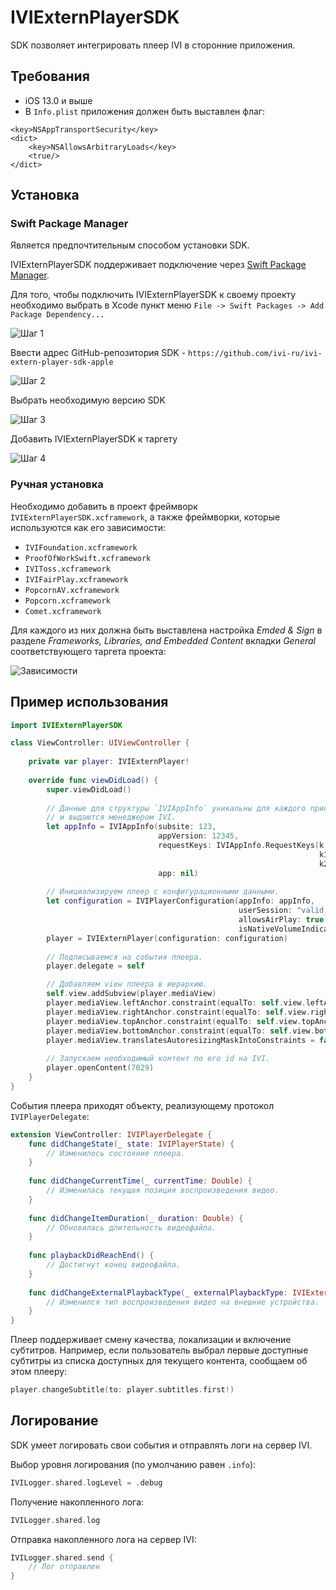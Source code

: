 # IVIExternPlayerSDK

SDK позволяет интегрировать плеер IVI в сторонние приложения.

## Требования
 * iOS 13.0 и выше
 * В `Info.plist` приложения должен быть выставлен флаг:
 
 ```
 <key>NSAppTransportSecurity</key>
 <dict>
     <key>NSAllowsArbitraryLoads</key>
     <true/>
 </dict>
 ```

## Установка 
 
 ### Swift Package Manager
 
 Является предпочтительным способом установки SDK.
 
 IVIExternPlayerSDK поддерживает подключение через [Swift Package Manager](https://swift.org/package-manager/). 
 
 Для того, чтобы подключить IVIExternPlayerSDK к своему проекту необходимо выбрать в Xcode пункт меню `File -> Swift Packages -> Add Package Dependency...`
 
 ![Шаг 1](Documentation/images/spm-step1.png)
 
 Ввести адрес GitHub-репозитория SDK - `https://github.com/ivi-ru/ivi-extern-player-sdk-apple`
 
 ![Шаг 2](Documentation/images/spm-step2.png)
 
 Выбрать необходимую версию SDK
 
 ![Шаг 3](Documentation/images/spm-step3.png)
 
 Добавить IVIExternPlayerSDK к таргету
 
 ![Шаг 4](Documentation/images/spm-step4.png)
 
 ### Ручная установка
 
 Необходимо добавить в проект фреймворк `IVIExternPlayerSDK.xcframework`, а также фреймворки, которые используются как его зависимости:
 * `IVIFoundation.xcframework`
 * `ProofOfWorkSwift.xcframework`
 * `IVIToss.xcframework`
 * `IVIFairPlay.xcframework`
 * `PopcornAV.xcframework`
 * `Popcorn.xcframework`
 * `Comet.xcframework`

Для каждого из них должна быть выставлена настройка _Emded & Sign_ в разделе _Frameworks, Libraries, and Embedded Content_ вкладки _General_ соответствующего таргета проекта:

![Зависимости](Documentation/images/sdk-dependencies.png)
    
## Пример использования

```swift
import IVIExternPlayerSDK

class ViewController: UIViewController {
    
    private var player: IVIExternPlayer!
    
    override func viewDidLoad() {
        super.viewDidLoad()
        
        // Данные для структуры `IVIAppInfo` уникальны для каждого приложения 
        // и выдаются менеджером IVI.
        let appInfo = IVIAppInfo(subsite: 123,
                                 appVersion: 12345,
                                 requestKeys: IVIAppInfo.RequestKeys(k: "qwerty123n",
                                                                     k1: "qwerty1n",
                                                                     k2: "qwerty2n"),
                                 app: nil)
                                 
        // Инициализируем плеер с конфигурационными данными.
        let configuration = IVIPlayerConfiguration(appInfo: appInfo,
                                                   userSession: "valid_ivi_user_session",
                                                   allowsAirPlay: true,
                                                   isNativeVolumeIndicationEnabled: false)
        player = IVIExternPlayer(configuration: configuration)
        
        // Подписываемся на события плеера.
        player.delegate = self

        // Добавляем view плеера в иерархию.
        self.view.addSubview(player.mediaView)
        player.mediaView.leftAnchor.constraint(equalTo: self.view.leftAnchor).isActive = true
        player.mediaView.rightAnchor.constraint(equalTo: self.view.rightAnchor).isActive = true
        player.mediaView.topAnchor.constraint(equalTo: self.view.topAnchor).isActive = true
        player.mediaView.bottomAnchor.constraint(equalTo: self.view.bottomAnchor).isActive = true
        player.mediaView.translatesAutoresizingMaskIntoConstraints = false
        
        // Запускаем необходимый контент по его id на IVI.
        player.openContent(7029)
    }
}
```
События плеера приходят объекту, реализующему протокол `IVIPlayerDelegate`:

```swift
extension ViewController: IVIPlayerDelegate {
    func didChangeState(_ state: IVIPlayerState) {
        // Изменилось состояние плеера.
    }
            
    func didChangeCurrentTime(_ currentTime: Double) {
        // Изменилась текущая позиция воспроизведения видео.
    }
    
    func didChangeItemDuration(_ duration: Double) {
        // Обновилась длительность видеофайла.
    }
        
    func playbackDidReachEnd() {
        // Достигнут конец видеофайла.
    }
    
    func didChangeExternalPlaybackType(_ externalPlaybackType: IVIExternalPlaybackType) {
        // Изменился тип воспроизведения видео на внешние устройства.
    }
}
```

Плеер поддерживает смену качества, локализации и включение субтитров. Например, если пользователь выбрал первые доступные субтитры из списка доступных для текущего контента, сообщаем об этом плееру:

```swift
player.changeSubtitle(to: player.subtitles.first!)
```

## Логирование

SDK умеет логировать свои события и отправлять логи на сервер IVI. 

Выбор уровня логирования (по умолчанию равен `.info`):

```swift
IVILogger.shared.logLevel = .debug
```

Получение накопленного лога:

```swift
IVILogger.shared.log
```

Отправка накопленного лога на сервер IVI:

```swift
IVILogger.shared.send {
    // Лог отправлен
}
```
